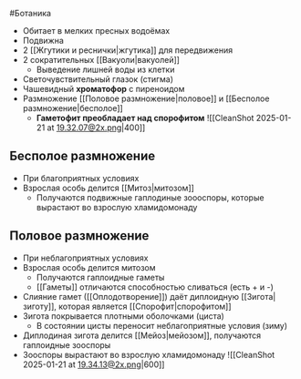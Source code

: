 #Ботаника 
- Обитает в мелких пресных водоёмах
- Подвижна
- 2 [[Жгутики и реснички|жгутика]] для передвижения 
- 2 сократительных [[Вакуоли|вакуолей]] 
	- Выведение лишней воды из клетки
- Светочувствительный глазок (стигма)
- Чашевидный **хроматофор** с пиреноидом
- Размножение [[Половое размножение|половое]] и [[Бесполое размножение|бесполое]]
	- **Гаметофит преобладает над спорофитом**
![[CleanShot 2025-01-21 at 19.32.07@2x.png|400]]
## Бесполое размножение
- При благоприятных условиях
- Взрослая особь делится [[Митоз|митозом]] 
	- Получаются подвижные гаплодиные зоооспоры, которые вырастают во взрослую хламидомонаду
## Половое размножение
- При неблагоприятных условиях
- Взрослая особь делится митозом
	- Получаются гаплоидные гаметы
	- [[Гаметы]] отличаются способностью сливаться (есть + и -)
- Слияние гамет ([[Оплодотворение]]) даёт диплоидную [[Зигота|зиготу]], которая является [[Спорофит|спорофитом]]
- Зигота покрывается плотными оболочками (циста)
	- В состоянии цисты переносит неблагоприятные условия (зиму)
- Диплодиная зигота делится [[Мейоз|мейозом]], получаются гаплоидные зооспоры
- Зооспоры вырастают во взрослую хламидомонаду
![[CleanShot 2025-01-21 at 19.34.13@2x.png|600]]